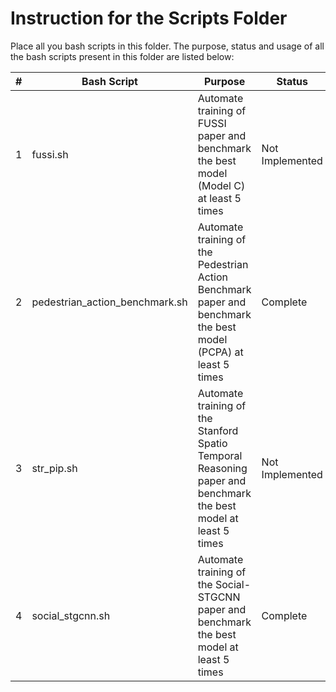 # Instruction for the Scripts Folder

Place all you bash scripts in this folder. The purpose, status and usage of all the bash scripts present in this folder are listed below:

| # | Bash Script | Purpose | Status | Usage |
|---|-------------|---------|--------|-------|
| 1 | fussi.sh | Automate training of FUSSI paper and benchmark the best model (Model C) at least 5 times | Not Implemented | N.A. |
| 2 | pedestrian\_action\_benchmark.sh  | Automate training of the Pedestrian Action Benchmark paper and benchmark the best model (PCPA) at least 5 times | Complete | `$bash pedestrian\_action\_benchmark.sh` |
| 3 | str\_pip.sh | Automate training of the Stanford Spatio Temporal Reasoning paper and benchmark the best model at least 5 times | Not Implemented | N.A. |
| 4 | social\_stgcnn.sh | Automate training of the Social-STGCNN paper and benchmark the best model at least 5 times | Complete | `$bash social\_stgcnn.sh` |
